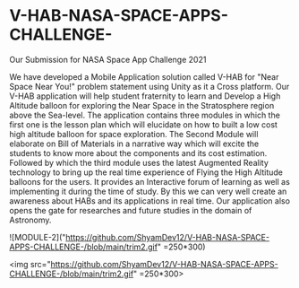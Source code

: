 # V-HAB-NASA-SPACE-APPS-CHALLENGE-
Our Submission for NASA Space App Challenge 2021

We have developed a Mobile Application solution called V-HAB for "Near Space Near You!" problem statement using Unity as it a Cross platform. Our V-HAB  application will help student fraternity to learn and Develop a High Altitude balloon for exploring the Near Space in the Stratosphere region above the Sea-level. The application contains three modules in which the first one is the lesson plan which will elucidate on how to built a low cost high altitude balloon for space exploration. The Second Module will elaborate on Bill of Materials in a narrative way which will excite the students to know more about the components and its cost estimation. Followed by which the third module uses the latest Augmented Reality technology to bring up the real time experience of Flying the High Altitude balloons for the users. It provides an Interactive forum of learning as well as implementing it during the time of study. By this we can very well create an awareness about HABs and its applications in real time. Our application also opens the gate for researches and future studies in the domain of Astronomy.


![MODULE-2]("https://github.com/ShyamDev12/V-HAB-NASA-SPACE-APPS-CHALLENGE-/blob/main/trim2.gif" =250*300)

<img src="https://github.com/ShyamDev12/V-HAB-NASA-SPACE-APPS-CHALLENGE-/blob/main/trim2.gif" =250*300>

